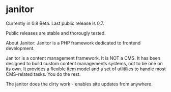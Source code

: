 janitor
=====

Currently in 0.8 Beta.
Last public release is 0.7.

Public releases are stable and thorougly tested.

About Janitor:
Janitor is a PHP framework dedicated to frontend development. 

Janitor is a content management framework. It is NOT a CMS. It has been designed to build custom content managements systems, not to be one on its own.
It provides a flexible item model and a set of utlitilies to handle most CMS-related tasks. You do the rest.

The janitor does the dirty work - enables site updates from anywhere.


